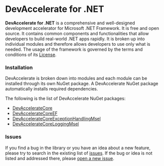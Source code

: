# DevAccelerate for .NET

**DevAccelerate for .NET** is a comprehensive and well-designed development accelerator for Microsoft .NET Framework. It is free and open source. It contains common components and functionalities that allow developers to build real-world .NET apps rapidly. It is broken up into individual modules and therefore allows developers to use only what is needed. The usage of the framework is governed by the terms and conditions of its [License](https://github.com/devaccelerate/DevAccelerateNet/blob/master/LICENSE).

### Installation

DevAccelerate is broken down into modules and each module can be installed through its own NuGet package. A DevAccelerate NuGet package automatically installs required dependencies.

The following is the list of DevAccelerate NuGet packages:
* [DevAccelerateCore](https://www.nuget.org/packages/DevAccelerateCore)
* [DevAccelerateCoreEF](https://www.nuget.org/packages/DevAccelerateCoreEF)
* [DevAccelerateCoreExceptionHandlingMsel](https://www.nuget.org/packages/DevAccelerateCoreExceptionHandlingMsel)
* [DevAccelerateCoreLoggingMsel](https://www.nuget.org/packages/DevAccelerateCoreLoggingMsel)

### Issues

If you find a bug in the library or you have an idea about a new feature, please try to search in the existing list of [issues](https://github.com/devaccelerate/DevAccelerateNet/issues). If the bug or idea is not listed and addressed there, please [open a new issue](https://github.com/devaccelerate/DevAccelerateNet/issues/new).
